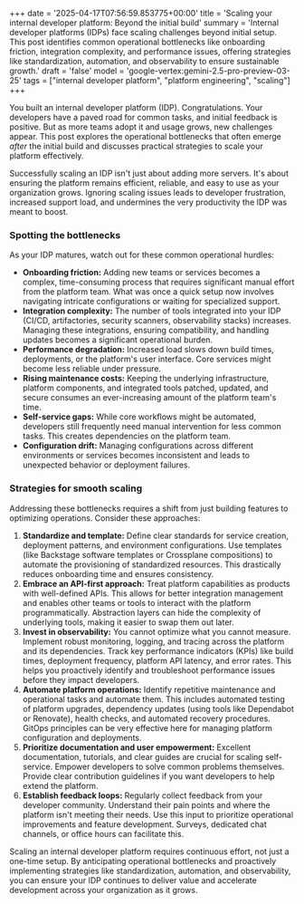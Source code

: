 +++
date = '2025-04-17T07:56:59.853775+00:00'
title = 'Scaling your internal developer platform: Beyond the initial build'
summary = 'Internal developer platforms (IDPs) face scaling challenges beyond initial setup. This post identifies common operational bottlenecks like onboarding friction, integration complexity, and performance issues, offering strategies like standardization, automation, and observability to ensure sustainable growth.'
draft = 'false'
model = 'google-vertex:gemini-2.5-pro-preview-03-25'
tags = ["internal developer platform", "platform engineering", "scaling"]
+++

You built an internal developer platform (IDP). Congratulations. Your developers have a paved road for common tasks, and initial feedback is positive. But as more teams adopt it and usage grows, new challenges appear. This post explores the operational bottlenecks that often emerge *after* the initial build and discusses practical strategies to scale your platform effectively.

Successfully scaling an IDP isn't just about adding more servers. It's about ensuring the platform remains efficient, reliable, and easy to use as your organization grows. Ignoring scaling issues leads to developer frustration, increased support load, and undermines the very productivity the IDP was meant to boost.

### Spotting the bottlenecks

As your IDP matures, watch out for these common operational hurdles:

*   **Onboarding friction:** Adding new teams or services becomes a complex, time-consuming process that requires significant manual effort from the platform team. What was once a quick setup now involves navigating intricate configurations or waiting for specialized support.
*   **Integration complexity:** The number of tools integrated into your IDP (CI/CD, artifactories, security scanners, observability stacks) increases. Managing these integrations, ensuring compatibility, and handling updates becomes a significant operational burden.
*   **Performance degradation:** Increased load slows down build times, deployments, or the platform's user interface. Core services might become less reliable under pressure.
*   **Rising maintenance costs:** Keeping the underlying infrastructure, platform components, and integrated tools patched, updated, and secure consumes an ever-increasing amount of the platform team's time.
*   **Self-service gaps:** While core workflows might be automated, developers still frequently need manual intervention for less common tasks. This creates dependencies on the platform team.
*   **Configuration drift:** Managing configurations across different environments or services becomes inconsistent and leads to unexpected behavior or deployment failures.

### Strategies for smooth scaling

Addressing these bottlenecks requires a shift from just building features to optimizing operations. Consider these approaches:

1.  **Standardize and template:** Define clear standards for service creation, deployment patterns, and environment configurations. Use templates (like Backstage software templates or Crossplane compositions) to automate the provisioning of standardized resources. This drastically reduces onboarding time and ensures consistency.
2.  **Embrace an API-first approach:** Treat platform capabilities as products with well-defined APIs. This allows for better integration management and enables other teams or tools to interact with the platform programmatically. Abstraction layers can hide the complexity of underlying tools, making it easier to swap them out later.
3.  **Invest in observability:** You cannot optimize what you cannot measure. Implement robust monitoring, logging, and tracing across the platform and its dependencies. Track key performance indicators (KPIs) like build times, deployment frequency, platform API latency, and error rates. This helps you proactively identify and troubleshoot performance issues before they impact developers.
4.  **Automate platform operations:** Identify repetitive maintenance and operational tasks and automate them. This includes automated testing of platform upgrades, dependency updates (using tools like Dependabot or Renovate), health checks, and automated recovery procedures. GitOps principles can be very effective here for managing platform configuration and deployments.
5.  **Prioritize documentation and user empowerment:** Excellent documentation, tutorials, and clear guides are crucial for scaling self-service. Empower developers to solve common problems themselves. Provide clear contribution guidelines if you want developers to help extend the platform.
6.  **Establish feedback loops:** Regularly collect feedback from your developer community. Understand their pain points and where the platform isn't meeting their needs. Use this input to prioritize operational improvements and feature development. Surveys, dedicated chat channels, or office hours can facilitate this.

Scaling an internal developer platform requires continuous effort, not just a one-time setup. By anticipating operational bottlenecks and proactively implementing strategies like standardization, automation, and observability, you can ensure your IDP continues to deliver value and accelerate development across your organization as it grows.